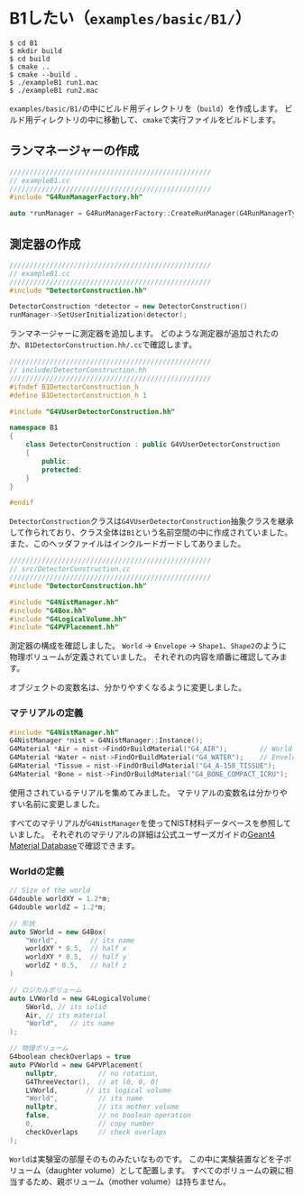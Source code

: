 # B1したい（``examples/basic/B1/``）

```console
$ cd B1
$ mkdir build
$ cd build
$ cmake ..
$ cmake --build .
$ ./exampleB1 run1.mac
$ ./exampleB1 run2.mac
```

``examples/basic/B1/``の中にビルド用ディレクトリを（``build``）を作成します。
ビルド用ディレクトリの中に移動して、``cmake``で実行ファイルをビルドします。

## ランマネージャーの作成

```cpp
//////////////////////////////////////////////////
// exampleB1.cc
//////////////////////////////////////////////////
#include "G4RunManagerFactory.hh"

auto *runManager = G4RunManagerFactory::CreateRunManager(G4RunManagerType::Default)
```

## 測定器の作成

```cpp
//////////////////////////////////////////////////
// exampleB1.cc
//////////////////////////////////////////////////
#include "DetectorConstruction.hh"

DetectorConstruction *detector = new DetectorConstruction()
runManager->SetUserInitialization(detector);
```

ランマネージャーに測定器を追加します。
どのような測定器が追加されたのか、``B1DetectorConstruction.hh/.cc``で確認します。


```cpp
//////////////////////////////////////////////////
// include/DetectorConstruction.hh
//////////////////////////////////////////////////
#ifndef B1DetectorConstruction_h
#define B1DetectorConstruction_h 1

#include "G4VUserDetectorConstruction.hh"

namespace B1
{
    class DetectorConstruction : public G4VUserDetectorConstruction
    {
        public:
        protected:
    }
}

#endif
```

``DetectorConstruction``クラスは``G4VUserDetectorConstruction``抽象クラスを継承して作られており、クラス全体は``B1``という名前空間の中に作成されていました。
また、このヘッダファイルはインクルードガードしてありました。

```cpp
//////////////////////////////////////////////////
// src/DetectorConstruction.cc
//////////////////////////////////////////////////
#include "DetectorConstruction.hh"

#include "G4NistManager.hh"
#include "G4Box.hh"
#include "G4LogicalVolume.hh"
#include "G4PVPlacement.hh"
```

測定器の構成を確認しました。
``World`` -> ``Envelope`` -> ``Shape1``、``Shape2``のように
物理ボリュームが定義されていました。
それぞれの内容を順番に確認してみます。

オブジェクトの変数名は、分かりやすくなるように変更しました。

### マテリアルの定義

```cpp
#include "G4NistManager.hh"
G4NistManager *nist = G4NistManager::Instance();
G4Material *Air = nist->FindOrBuildMaterial("G4_AIR");        // World
G4Material *Water = nist->FindOrBuildMaterial("G4_WATER");    // Envelope
G4Material *Tissue = nist->FindOrBuildMaterial("G4_A-150_TISSUE");     // Shape1
G4Material *Bone = nist->FindOrBuildMaterial("G4_BONE_COMPACT_ICRU");  // Shape2
```

使用さされているテリアルを集めてみました。
マテリアルの変数名は分かりやすい名前に変更しました。

すべてのマテリアルが``G4NistManager``を使ってNIST材料データベースを参照していました。
それぞれのマテリアルの詳細は公式ユーザーズガイドの[Geant4 Material Database](https://geant4-userdoc.web.cern.ch/UsersGuides/ForApplicationDeveloper/html/Appendix/materialNames.html)で確認できます。

### Worldの定義

```cpp
// Size of the world
G4double worldXY = 1.2*m;
G4double worldZ = 1.2*m;

// 形状
auto SWorld = new G4Box(
    "World",        // its name
    worldXY * 0.5,  // half x
    worldXY * 0.5,  // half y
    worldZ * 0.5,   // half z
)

// ロジカルボリューム
auto LVWorld = new G4LogicalVolume(
    SWorld, // its solid
    Air, // its material
    "World",   // its name
);

// 物理ボリューム
G4boolean checkOverlaps = true
auto PVWorld = new G4PVPlacement(
    nullptr,          // no rotation,
    G4ThreeVector(),  // at (0, 0, 0)
    LVWorld,       // its logical volume
    "World",          // its name
    nullptr,          // its mother volume
    false,            // no boolean operation
    0,                // copy number
    checkOverlaps     // check overlaps
);
```

``World``は実験室の部屋そのものみたいなものです。
この中に実験装置などを子ボリューム（daughter volume）として配置します。
すべてのボリュームの親に相当するため、親ボリューム（mother volume）は持ちません。

